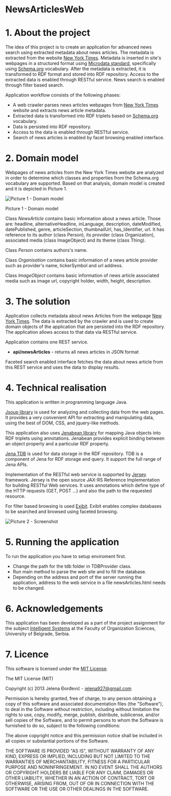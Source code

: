 NewsArticlesWeb
===============
# 1. About the project
The idea of this project is to create  an application for advanced news search using extracted metadata about news articles. The metadata is extracted from the website [New York Times](http://www.nytimes.com/). 
Metadata is inserted in site's webpages in a structured format using [Microdata standard](http://dev.w3.org/html5/md/), specifically using [Schema.org](http://schema.org/) vocabulary. After the metadata is extracted, it is transformed to RDF format and stored into RDF repository. Access to the extracted data is enabled through RESTful service. News search is enabled through filter based search.

Application workflow consists of the following phases:
- A web crawler parses news articles webpages from [New York Times](http://www.nytimes.com/) website and extracts news article metadata.
- Extracted data is transformed into RDF triplets based on [Schema.org](http://schema.org/) vocabulary.
- Data is persisted into RDF repository.
- Access to the data is enabled through RESTful service.
- Search of news articles is enabled by facet browsing enabled interface.

# 2. Domain model
Webpages of news articles from the New York Times website are analyzed in order to determine which classes and properties from the Schema.org vocabulary are supported. Based on that analysis, domain model is created and it is depicted in Picture 1.

![Picture 1 - Domain model](https://raw.github.com/jelena927/NewsArticlesWeb/master/model.png)

Picture 1 - Domain model

Class *NewsArticle* contains basic information about a news article. Those are: headline, alternativeHeadline, inLanguage, description, dateModified, datePublished, genre, articleSection, thumbnailUrl, has_Identifier, url. It has reference to its author (class Person), its provider (class Organization), associated media (class ImageObject) and its theme (class Thing).

Class *Person* contains authors's name.

Class *Organisation* contains basic information of a news article provider such as provider's name, tickerSymbol and url address.

Class *ImageObject* contains basic information of news article associated media such as image url, copyright holder, width, height, description.

# 3. The solution
Application collects metadata about news Articles from the webpage [New York Times](http://www.nytimes.com/). The data is extracted by the crawler and is used to create domain objects of the application that are persisted into the RDF repository. The application allows access to that data via RESTful service.

Application contains one REST service.
* **api/newsArticles** - returns all news articles in JSON format

Faceted search enabled interface fetches the data about news article from this REST service and uses the data to display results.

# 4. Technical realisation
This application is written in programming language Java.

[Jsoup library](http://jsoup.org/) is used for analyzing and collecting data from the web pages. It provides a very convenient API for extracting and manipulating data, using the best of DOM, CSS, and jquery-like methods.

This application also uses [Jenabean library](https://code.google.com/p/jenabean/) for mapping Java objects into RDF triplets using annotations. Jenabean provides explicit binding between an object property and a particular RDF property.

[Jena TDB](http://jena.apache.org/documentation/tdb/) is used for data storage in the RDF repository. TDB is a component of Jena for RDF storage and query. It support the full range of Jena APIs.

Implementation of the RESTful web service is supported by [Jersey](https://jersey.java.net/) framework. Jersey is the open source JAX-RS Reference Implementation for building RESTful Web services. It uses annotations which define type of the HTTP requests (GET, POST ...) and also the path to the requested resource.

For filter based browsing is used [Exibit](http://www.simile-widgets.org/exhibit/).  Exibit enables complex databases to be searched and browsed using faceted browsing.

![Picture 2 - Screenshot](https://raw.github.com/jelena927/NewsArticlesWeb/master/screenshot.png)

# 5. Running the application
To run the application you have to setup enviroment first. 
- Change the path for the tdb folder in TDBProvider class.
- Run main method to parse the web site and to fill the database. 
- Depending on the address and port of the server running the application, address to the web service in a file newsArticles.html needs to be changed.

# 6. Acknowledgements
This application has been developed as a part of the project assignment for the subject [Intelligent Systems](http://is.fon.rs) at the Faculty of Organization Sciences, University of Belgrade, Serbia.

# 7. Licence
This software is licensed under the [MIT License](http://opensource.org/licenses/MIT).

The MIT License (MIT)

Copyright (c) 2013 Jelena Đorđević - jelena927@gmail.com

Permission is hereby granted, free of charge, to any person obtaining a copy of this software and associated documentation files (the "Software"), to deal in the Software without restriction, including without limitation the rights to use, copy, modify, merge, publish, distribute, sublicense, and/or sell copies of the Software, and to permit persons to whom the Software is furnished to do so, subject to the following conditions:

The above copyright notice and this permission notice shall be included in all copies or substantial portions of the Software.

THE SOFTWARE IS PROVIDED "AS IS", WITHOUT WARRANTY OF ANY KIND, EXPRESS OR IMPLIED, INCLUDING BUT NOT LIMITED TO THE WARRANTIES OF MERCHANTABILITY, FITNESS FOR A PARTICULAR PURPOSE AND NONINFRINGEMENT. IN NO EVENT SHALL THE AUTHORS OR COPYRIGHT HOLDERS BE LIABLE FOR ANY CLAIM, DAMAGES OR OTHER LIABILITY, WHETHER IN AN ACTION OF CONTRACT, TORT OR OTHERWISE, ARISING FROM, OUT OF OR IN CONNECTION WITH THE SOFTWARE OR THE USE OR OTHER DEALINGS IN THE SOFTWARE.
